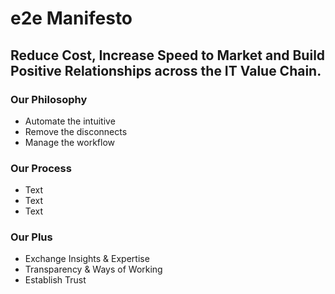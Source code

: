 # e2e Manifesto
## Reduce Cost, Increase Speed to Market and Build Positive Relationships across the IT Value Chain.
### Our Philosophy 
- Automate the intuitive
- Remove the disconnects
- Manage the workflow
### Our Process 
- Text
- Text
- Text
### Our Plus
- Exchange Insights & Expertise
- Transparency & Ways of Working   
- Establish Trust


